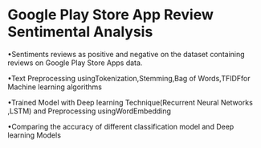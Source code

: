 # Google Play Store App Review Sentimental Analysis

•Sentiments reviews as positive and negative on the dataset containing reviews on Google Play Store Apps data.

•Text Preprocessing usingTokenization,Stemming,Bag of Words,TFIDFfor Machine learning algorithms

•Trained Model with Deep learning Technique(Recurrent Neural Networks ,LSTM) and Preprocessing usingWordEmbedding

•Comparing the accuracy of different classification model and Deep learning Models

